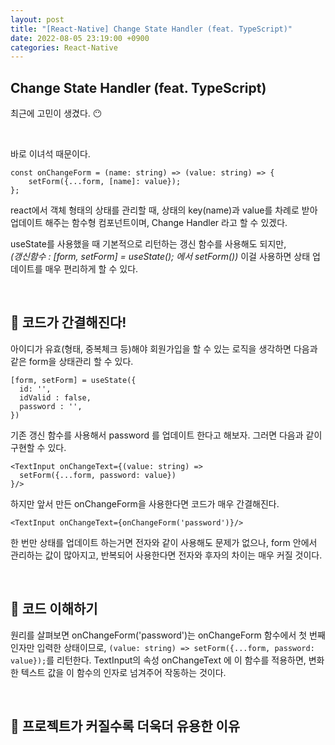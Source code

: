 ```yaml
---
layout: post
title: "[React-Native] Change State Handler (feat. TypeScript)"
date: 2022-08-05 23:19:00 +0900
categories: React-Native
---
```


## Change State Handler (feat. TypeScript)

최근에 고민이 생겼다. 😶

<br/>

바로 이녀석 때문이다.

```
const onChangeForm = (name: string) => (value: string) => {
    setForm({...form, [name]: value});
};
```

react에서 객체 형태의 상태를 관리할 때, 상태의 key(name)과 value를 차례로 받아 업데이트 해주는 함수형 컴포넌트이며, Change Handler 라고 할 수 있겠다.

useState를 사용했을 때 기본적으로 리턴하는 갱신 함수를 사용해도 되지만,  
_(갱신함수 : [form, setForm] = useState(); 에서 setForm())_
이걸 사용하면 상태 업데이트를 매우 편리하게 할 수 있다.

<br/>

## 🙂 코드가 간결해진다!

아이디가 유효(형태, 중복체크 등)해야 회원가입을 할 수 있는 로직을 생각하면 다음과 같은 form을 상태관리 할 수 있다.
```
[form, setForm] = useState({
  id: '',
  idValid : false,
  password : '',
})
```

기존 갱신 함수를 사용해서 password 를 업데이트 한다고 해보자.
그러면 다음과 같이 구현할 수 있다.
```
<TextInput onChangeText={(value: string) =>
  setForm({...form, password: value})
}/>
```

하지만 앞서 만든 onChangeForm을 사용한다면 코드가 매우 간결해진다.
```
<TextInput onChangeText={onChangeForm('password')}/>
```

한 번만 상태를 업데이트 하는거면 전자와 같이 사용해도 문제가 없으나, form 안에서 관리하는 값이 많아지고, 반복되어 사용한다면 전자와 후자의 차이는 매우 커질 것이다.

<br/>

## 🙂 코드 이해하기

원리를 살펴보면
onChangeForm('password')는 onChangeForm 함수에서 첫 번째 인자만 입력한 상태이므로,
`(value: string) => setForm({...form, password: value});`를 리턴한다.
TextInput의 속성 onChangeText 에 이 함수를 적용하면, 변화한 텍스트 값을 이 함수의 인자로 넘겨주어 작동하는 것이다.

<br/>

## 🙂 프로젝트가 커질수록 더욱더 유용한 이유

